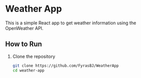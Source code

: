 # Weather App

This is a simple React app to get weather information using the OpenWeather API.

## How to Run

1. Clone the repository
   ```bash
   git clone https://github.com/FyrasBJ/WeatherApp
   cd weather-app
